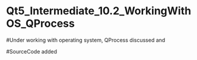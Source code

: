 # Qt5_Intermediate_10.2_WorkingWithOS_QProcess

#Under working with operating system, QProcess discussed and

#SourceCode added
